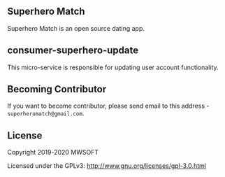 ## Superhero Match
Superhero Match is an open source dating app.

## consumer-superhero-update
This micro-service is responsible for updating user account functionality. 

## Becoming Contributor
If you want to become contributor, please send email to this address - `superheromatch@gmail.com`.

## License
Copyright 2019-2020 MWSOFT

Licensed under the GPLv3: http://www.gnu.org/licenses/gpl-3.0.html